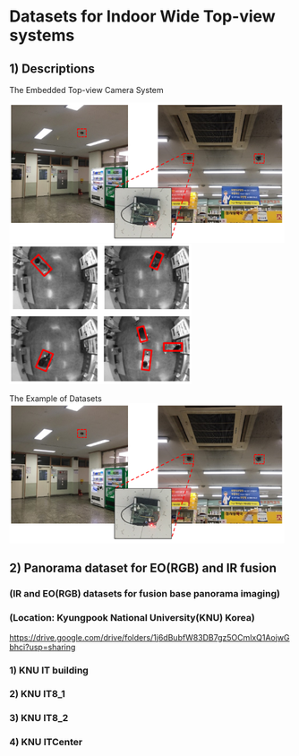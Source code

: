 # Datasets for Indoor Wide Top-view systems

## 1) Descriptions 

The Embedded Top-view Camera System 

<img src="https://github.com/durumy98/Datasets-for-Indoor-wide-top-view-systems/blob/main/embedded_top-view_system.png" height="250"> <img src="https://github.com/durumy98/Datasets-for-Indoor-wide-top-view-systems/blob/main/embedded_top-view_data_examples.png" height="250">


The Example of Datasets
<img src="https://github.com/durumy98/Datasets-for-Indoor-wide-top-view-systems/blob/main/embedded_top-view_system.png" height="250">


## 2) Panorama dataset for EO(RGB) and IR fusion
### (IR and EO(RGB) datasets for fusion base panorama imaging)
### (Location: Kyungpook National University(KNU) Korea)

<https://drive.google.com/drive/folders/1j6dBubfW83DB7gz5OCmlxQ1AojwGbhci?usp=sharing>

### 1) KNU IT building
### 2) KNU IT8_1
### 3) KNU IT8_2
### 4) KNU ITCenter
